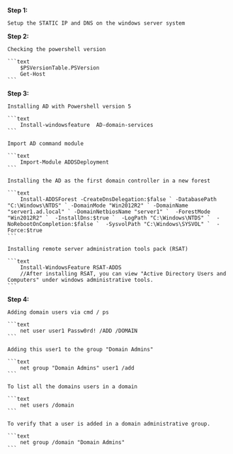 **Step 1:**

	Setup the STATIC IP and DNS on the windows server system

**Step 2:**

	Checking the powershell version

	```text
		$PSVersionTable.PSVersion
		Get-Host
	```

**Step 3:**

	Installing AD with Powershell version 5

	```text
		Install-windowsfeature 	AD-domain-services
	```

	Import AD command module

	```text
		Import-Module ADDSDeployment
	```

	Installing the AD as the first domain controller in a new forest

	```text
		Install-ADDSForest -CreateDnsDelegation:$false ` -DatabasePath "C:\Windows\NTDS" ` -DomainMode "Win2012R2" ` -DomainName "server1.ad.local" ` -DomainNetbiosName "server1" `  -ForestMode "Win2012R2" `  -InstallDns:$true `  -LogPath "C:\Windows\NTDS" `  -NoRebootOnCompletion:$false `  -SysvolPath "C:\Windows\SYSVOL" `  -Force:$true
	```

	Installing remote server administration tools pack (RSAT)

	```text
		Install-WindowsFeature RSAT-ADDS	
		//After installing RSAT, you can view "Active Directory Users and Computers" under windows administrative tools.
	```

**Step 4:**

	Adding domain users via cmd / ps

	```text
		net user user1 Passw0rd! /ADD /DOMAIN
	```

	Adding this user1 to the group "Domain Admins"

	```text
		net group "Domain Admins" user1 /add
	```

	To list all the domains users in a domain

	```text
		net users /domain
	```

	To verify that a user is added in a domain administrative group.

	```text
		net group /domain "Domain Admins"
	```
